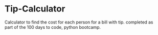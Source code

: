 # Tip-Calculator
Calculator to find the cost for each person for a bill with tip.
completed as part of the 100 days to code, python bootcamp.
